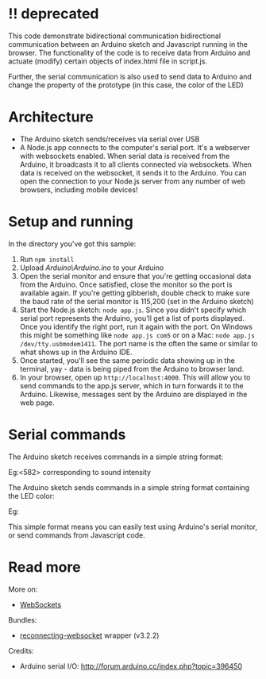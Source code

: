# !! deprecated

This code demonstrate bidirectional communication bidirectional communication between an Arduino sketch and Javascript running in the browser. The functionality of the code is to receive data from Arduino and actuate (modify) certain objects of index.html file in script.js.

Further, the serial communication is also used to send data to Arduino and change the property of the prototype (in this case, the color of the LED)

# Architecture

* The Arduino sketch sends/receives via serial over USB
* A Node.js app connects to the computer's serial port. It's a webserver with websockets enabled. When serial data is received from the Arduino, it broadcasts it to all clients connected via websockets. When data is received on the websocket, it sends it to the Arduino. You can open the connection to your Node.js server from any number of web browsers, including mobile devices!


# Setup and running

In the directory you've got this sample:

1. Run `npm install`
2. Upload _Arduino\Arduino.ino_ to your Arduino
3. Open the serial monitor and ensure that you're getting occasional data from the Arduino. Once satisfied, close the monitor so the port is available again. If you're getting gibberish, double check to make sure the baud rate of the serial monitor is 115,200 (set in the Arduino sketch)
4. Start the Node.js sketch: `node app.js`. Since you didn't specify which serial port represents the Arduino, you'll get a list of ports displayed. Once you identify the right port, run it again with the port. On Windows this might be something like `node app.js com5` or on a Mac: `node app.js /dev/tty.usbmodem1411`. The port name is the often the same or similar to what shows up in the Arduino IDE.
5. Once started, you'll see the same periodic data showing up in the terminal, yay - data is being piped from the Arduino to browser land.
6. In your browser, open up `http://localhost:4000`. This will allow you to send commands to the app.js server, which in turn forwards it to the Arduino. Likewise, messages sent by the Arduino are displayed in the web page.


# Serial commands

The Arduino sketch receives commands in a simple string format:

  <Int>

  Eg:<582> corresponding to sound intensity

  The Arduino sketch sends commands in a simple string format containing the LED color:

  <Text>

Eg:
  <RED>

This simple format means you can easily test using Arduino's serial monitor, or send commands from Javascript code.

# Read more

More on:
* [WebSockets](https://developer.mozilla.org/en-US/docs/Web/API/WebSockets_API/Writing_WebSocket_client_applications)

Bundles:
* [reconnecting-websocket](https://github.com/pladaria/reconnecting-websocket) wrapper (v3.2.2)

Credits:
* Arduino serial I/O: http://forum.arduino.cc/index.php?topic=396450
